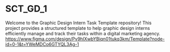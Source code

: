 # SCT_GD_1
Welcome to the Graphic Design Intern Task Template repository! This project provides a structured template to help graphic design interns efficiently manage and track their tasks within a digital marketing agency.
https://www.figma.com/design/Pv9hIXwbYBiqn01tukq3km/Template?node-id=0-1&t=YWeMDCo6GTYQL3Ag-1
